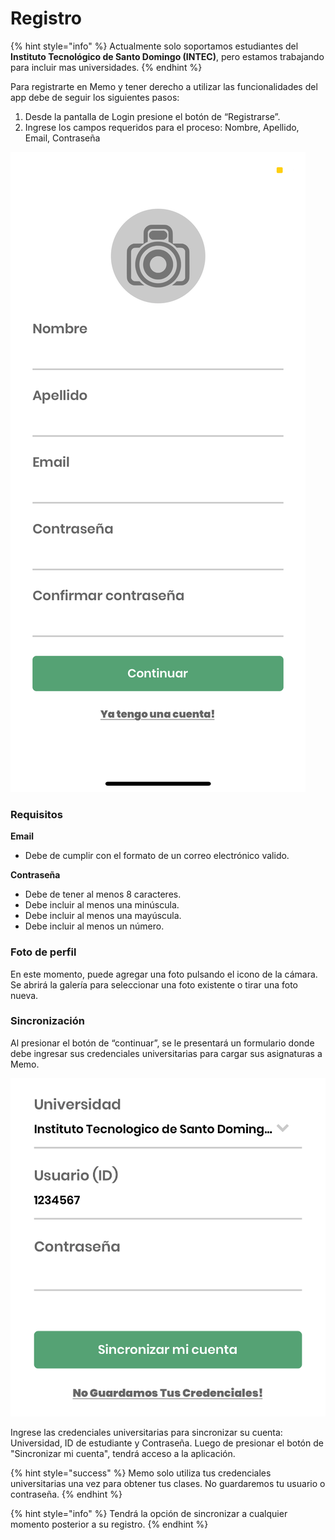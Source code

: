 # Registro

{% hint style="info" %}
Actualmente solo soportamos estudiantes del **Instituto Tecnológico de Santo Domingo \(INTEC\)**, pero estamos trabajando para incluir mas universidades.
{% endhint %}

Para registrarte en Memo y tener derecho a utilizar las funcionalidades del app debe de seguir los siguientes pasos:

1. Desde la pantalla de Login presione el botón de “Registrarse”.
2. Ingrese los campos requeridos para el proceso: Nombre, Apellido, Email, Contraseña

![Pantalla de registro](../.gitbook/assets/image%20%281%29.png)

### Requisitos

**Email**

* Debe de cumplir con el formato de un correo electrónico valido.

**Contraseña**

* Debe de tener al menos 8 caracteres.
* Debe incluir al menos una minúscula.
* Debe incluir al menos una mayúscula.
* Debe incluir al menos un número.

### Foto de perfil

En este momento, puede agregar una foto pulsando el icono de la cámara. Se abrirá la galería para seleccionar una foto existente o tirar una foto nueva.

### Sincronización

Al presionar el botón de “continuar”, se le presentará un formulario donde debe ingresar sus credenciales universitarias para cargar sus asignaturas a Memo.

![Formulario de sincronizaci&#xF3;n](../.gitbook/assets/image%20%282%29.png)

Ingrese las credenciales universitarias para sincronizar su cuenta: Universidad, ID de estudiante y Contraseña. Luego de presionar el botón de "Sincronizar mi cuenta", tendrá acceso a la aplicación.

{% hint style="success" %}
Memo solo utiliza tus credenciales universitarias una vez para obtener tus clases. No guardaremos tu usuario o contraseña.
{% endhint %}

{% hint style="info" %}
Tendrá la opción de sincronizar a cualquier momento posterior a su registro.
{% endhint %}



